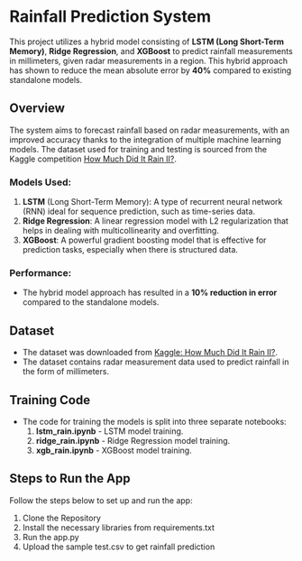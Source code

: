 # Rainfall Prediction System

This project utilizes a hybrid model consisting of **LSTM (Long Short-Term Memory)**, **Ridge Regression**, and **XGBoost** to predict rainfall measurements in millimeters, given radar measurements in a region. This hybrid approach has shown to reduce the mean absolute error by **40%** compared to existing standalone models.

## Overview

The system aims to forecast rainfall based on radar measurements, with an improved accuracy thanks to the integration of multiple machine learning models. The dataset used for training and testing is sourced from the Kaggle competition [How Much Did It Rain II?](https://www.kaggle.com/competitions/how-much-did-it-rain-ii/data).

### Models Used:
1. **LSTM** (Long Short-Term Memory): A type of recurrent neural network (RNN) ideal for sequence prediction, such as time-series data.
2. **Ridge Regression**: A linear regression model with L2 regularization that helps in dealing with multicollinearity and overfitting.
3. **XGBoost**: A powerful gradient boosting model that is effective for prediction tasks, especially when there is structured data.

### Performance:
- The hybrid model approach has resulted in a **10% reduction in error** compared to the standalone models.

## Dataset
- The dataset was downloaded from [Kaggle: How Much Did It Rain II?](https://www.kaggle.com/competitions/how-much-did-it-rain-ii/data).
- The dataset contains radar measurement data used to predict rainfall in the form of millimeters.

## Training Code
- The code for training the models is split into three separate notebooks:
  1. **lstm_rain.ipynb** - LSTM model training.
  2. **ridge_rain.ipynb** - Ridge Regression model training.
  3. **xgb_rain.ipynb** - XGBoost model training.

## Steps to Run the App

Follow the steps below to set up and run the app:

 1. Clone the Repository
 2. Install the necessary libraries from requirements.txt
 3. Run the app.py
 4. Upload the sample test.csv to get rainfall prediction

